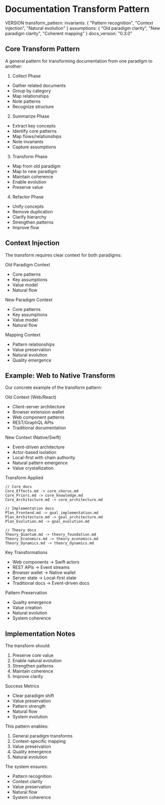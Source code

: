 # Documentation Transform Pattern

VERSION transform_pattern:
invariants: {
"Pattern recognition",
"Context injection",
"Natural evolution"
}
assumptions: {
"Old paradigm clarity",
"New paradigm clarity",
"Coherent mapping"
}
docs_version: "0.3.0"

## Core Transform Pattern

A general pattern for transforming documentation from one paradigm to another:

1. Collect Phase
- Gather related documents
- Group by category
- Map relationships
- Note patterns
- Recognize structure

2. Summarize Phase
- Extract key concepts
- Identify core patterns
- Map flows/relationships
- Note invariants
- Capture assumptions

3. Transform Phase
- Map from old paradigm
- Map to new paradigm
- Maintain coherence
- Enable evolution
- Preserve value

4. Refactor Phase
- Unify concepts
- Remove duplication
- Clarify hierarchy
- Strengthen patterns
- Improve flow

## Context Injection

The transform requires clear context for both paradigms:

Old Paradigm Context
- Core patterns
- Key assumptions
- Value model
- Natural flow

New Paradigm Context
- Core patterns
- Key assumptions
- Value model
- Natural flow

Mapping Context
- Pattern relationships
- Value preservation
- Natural evolution
- Quality emergence

## Example: Web to Native Transform

Our concrete example of the transform pattern:

Old Context (Web/React)
- Client-server architecture
- Browser extension wallet
- Web component patterns
- REST/GraphQL APIs
- Traditional documentation

New Context (Native/Swift)
- Event-driven architecture
- Actor-based isolation
- Local-first with chain authority
- Natural pattern emergence
- Value crystallization

Transform Applied
```
// Core docs
Core_Effects.md -> core_chorus.md
Core_Priors.md -> core_knowledge.md
Core_Architecture.md -> core_architecture.md

// Implementation docs
Plan_Frontend.md -> goal_implementation.md
Plan_Architecture.md -> goal_architecture.md
Plan_Evolution.md -> goal_evolution.md

// Theory docs
Theory_Quantum.md -> theory_foundation.md
Theory_Economics.md -> theory_economics.md
Theory_Dynamics.md -> theory_dynamics.md
```

Key Transformations
- Web components → Swift actors
- REST APIs → Event streams
- Browser wallet → Native wallet
- Server state → Local-first state
- Traditional docs → Event-driven docs

Pattern Preservation
- Quality emergence
- Value creation
- Natural evolution
- System coherence

## Implementation Notes

The transform should:
1. Preserve core value
2. Enable natural evolution
3. Strengthen patterns
4. Maintain coherence
5. Improve clarity

Success Metrics
- Clear paradigm shift
- Value preservation
- Pattern strength
- Natural flow
- System evolution

This pattern enables:
1. General paradigm transforms
2. Context-specific mapping
3. Value preservation
4. Quality emergence
5. Natural evolution

The system ensures:
- Pattern recognition
- Context clarity
- Value preservation
- Natural flow
- System coherence
 
